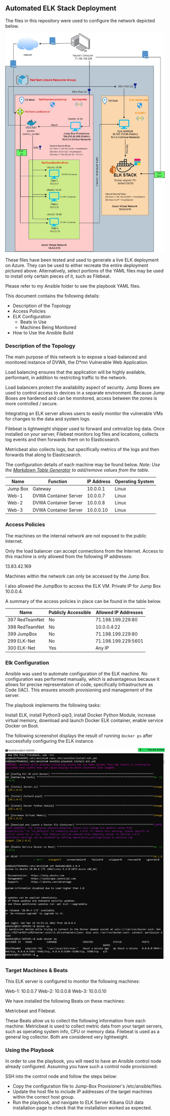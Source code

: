 ## Automated ELK Stack Deployment

The files in this repository were used to configure the network depicted below.

![TODO: Update the path with the name of your diagram](Images/AzureNetworkDiagram_NeyhaBhat.jpg)

These files have been tested and used to generate a live ELK deployment on Azure. They can be used to either recreate the entire deployment pictured above. Alternatively, select portions of the YAML files may be used to install only certain pieces of it, such as Filebeat.

  Please refer to my Ansible folder to see the playbook YAML files.

This document contains the following details:
- Description of the Topology
- Access Policies
- ELK Configuration
  - Beats in Use
  - Machines Being Monitored
- How to Use the Ansible Build


### Description of the Topology

The main purpose of this network is to expose a load-balanced and monitored instance of DVWA, the D*mn Vulnerable Web Application.

Load balancing ensures that the application will be highly available, performant, in addition to restricting traffic to the network.

Load balancers protect the availability aspect of security. Jump Boxes are used to control access to devices in a separate environment. Because Jump Boxes are hardened and can be monitored, access between the zones is more controlled / secure. 

Integrating an ELK server allows users to easily monitor the vulnerable VMs for changes to the data and system logs.

Filebeat is lightweight shipper used to forward and cetnralize log data. Once installed on your server, Filebeat monitors log files and locations, collects log events and then forwards them on to Elasticsearch.

Metricbeat also collects logs, but specifically metrics of the logs and then forwards that along to Elasticsearch.

The configuration details of each machine may be found below.
_Note: Use the [Markdown Table Generator](http://www.tablesgenerator.com/markdown_tables) to add/remove values from the table_.

| Name     | Function | IP Address | Operating System |
|----------|----------|------------|------------------|
| Jump Box | Gateway  | 10.0.0.1 | Linux |
| Web-1   | DVWA Container Server | 10.0.0.7 | Linux |
| Web-2    | DVWA Container Server | 10.0.0.8 | Linux |
| Web-3   | DVWA Container Server | 10.0.0.10 | Linux              |

### Access Policies

The machines on the internal network are not exposed to the public Internet. 

Only the load balancer can accept connections from the Internet. Access to this machine is only allowed from the following IP addresses:

13.83.42.169

Machines within the network can only be accessed by the Jump Box.

I also allowed the JumpBox to access the ELK VM. Private IP for Jump Box 10.0.0.4.

A summary of the access policies in place can be found in the table below.

| Name     | Publicly Accessible | Allowed IP Addresses |
|----------|---------------------|----------------------|
| 397 RedTeamNet  | No| 71.198.199.229:80 |
| 398  RedTeamNet |  No  | 10.0.0.4:22  |
| 399 JumpBox| No  | 71.198.199.229:80  |
| 299 ELK-Net | No | 71.198.199.229:5601|
| 300 ELK-Net | Yes | Any IP
### Elk Configuration

Ansible was used to automate configuration of the ELK machine. No configuration was performed manually, which is advantageous because it allows for precise representation of code, specifically Infrastructure as Code (IAC). This ensures smooth provisioning and management of the server.

The playbook implements the following tasks:

Install ELK, install Python3-pip3, install Docker Python Module, increase virtual memory, download and launch Docker ELK container, enable service Docker on Boot.

The following screenshot displays the result of running `docker ps` after successfully configuring the ELK instance.

![TODO: Update the path with the name of your screenshot of docker ps output](Images/docker_ps_output_NeyhaBhat.jpg)

### Target Machines & Beats
This ELK server is configured to monitor the following machines:

Web-1: 10.0.0.7
Web-2: 10.0.0.8
Web-3: 10.0.0.10

We have installed the following Beats on these machines:

Metricbeat and Filebeat.

These Beats allow us to collect the following information from each machine:
Metricbeat is used to collect metric data from your target servers, such as operating system info, CPU or memory data. Filebeat is used as a general log collector. Both are considered very lightweight.


### Using the Playbook
In order to use the playbook, you will need to have an Ansible control node already configured. Assuming you have such a control node provisioned: 

SSH into the control node and follow the steps below:
- Copy the configuration file to Jump-Box Provisioner's /etc/ansible/files.
- Update the host file to include IP addresses of the target machines within the correct host group.
- Run the playbook, and navigate to ELK Server Kibana GUI data installation page to check that the installation worked as expected.



